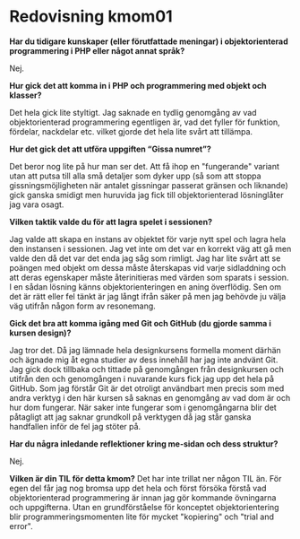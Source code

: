 ---
---
Redovisning kmom01
=========================

**Har du tidigare kunskaper (eller förutfattade meningar) i objektorienterad programmering i PHP eller något annat språk?**

Nej.

**Hur gick det att komma in i PHP och programmering med objekt och klasser?**

Det hela gick lite styltigt. Jag saknade en tydlig genomgång av vad objektorienterad programmering egentligen är, vad det fyller för
funktion, fördelar, nackdelar etc. vilket gjorde det hela lite svårt att tillämpa.

**Hur det gick det att utföra uppgiften “Gissa numret”?**

Det beror nog lite på hur man ser det. Att få ihop en "fungerande" variant utan att putsa till
alla små detaljer som dyker upp (så som att stoppa gissningsmöjligheten när antalet gissningar passerat gränsen och liknande)
gick ganska smidigt men huruvida jag fick till objektorienterad lösninglåter jag vara osagt.

**Vilken taktik valde du för att lagra spelet i sessionen?**

Jag valde att skapa en instans av objektet för varje nytt spel och lagra hela den instansen i sessionen. Jag vet inte om det var en
korrekt väg att gå men valde den då det var det enda jag såg som rimligt. Jag har lite svårt att se poängen med objekt om
dessa måste återskapas vid varje sidladdning och att deras egenskaper måste återinitieras med värden som sparats i session. I en
sådan lösning känns objektorienteringen en aning överflödig. Sen om det är rätt eller fel tänkt är jag långt ifrån säker på men jag
behövde ju välja väg utifrån någon form av resonemang.

**Gick det bra att komma igång med Git och GitHub (du gjorde samma i kursen design)?**

Jag tror det. Då jag lämnade hela designkursens formella moment därhän och ägnade mig åt egna studier av dess innehåll har jag inte
andvänt Git. Jag gick dock tillbaka och tittade på genomgången från designkursen och utifrån den och genomgången i nuvarande kurs
fick jag upp det hela på GitHub. Som jag förstår Git är det otroligt användbart men precis som med andra verktyg i den här kursen så
saknas en genomgång av vad dom är och hur dom fungerar. När saker inte fungerar som i genomgångarna blir det påtagligt att jag saknar
grundkoll på verktygen då jag står ganska handfallen inför de fel jag stöter på.

**Har du några inledande reflektioner kring me-sidan och dess struktur?**

Nej.

**Vilken är din TIL för detta kmom?**
Det har inte trillat ner någon TIL än. För egen del får jag nog bromsa upp det hela och först försöka förstå vad objektorienterad
programmering är innan jag gör kommande övningarna och uppgifterna. Utan en grundförståelse för konceptet objektorientering blir
programmeringsmomenten lite för mycket "kopiering" och "trial and error".
